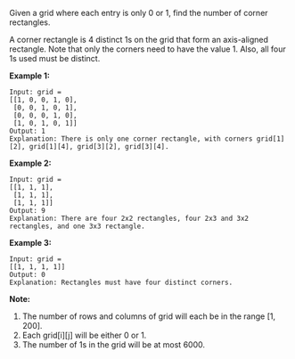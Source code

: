 Given a grid where each entry is only 0 or 1, find the number of corner rectangles.

A corner rectangle is 4 distinct 1s on the grid that form an axis-aligned rectangle. Note that only the corners need to have the value 1. Also, all four 1s used must be distinct.

**Example 1:**
```
Input: grid = 
[[1, 0, 0, 1, 0],
 [0, 0, 1, 0, 1],
 [0, 0, 0, 1, 0],
 [1, 0, 1, 0, 1]]
Output: 1
Explanation: There is only one corner rectangle, with corners grid[1][2], grid[1][4], grid[3][2], grid[3][4].
```
**Example 2:**
```
Input: grid = 
[[1, 1, 1],
 [1, 1, 1],
 [1, 1, 1]]
Output: 9
Explanation: There are four 2x2 rectangles, four 2x3 and 3x2 rectangles, and one 3x3 rectangle.
```
**Example 3:**
```
Input: grid = 
[[1, 1, 1, 1]]
Output: 0
Explanation: Rectangles must have four distinct corners.
```

**Note:**
1. The number of rows and columns of grid will each be in the range [1, 200].
2. Each grid[i][j] will be either 0 or 1.
3. The number of 1s in the grid will be at most 6000.

